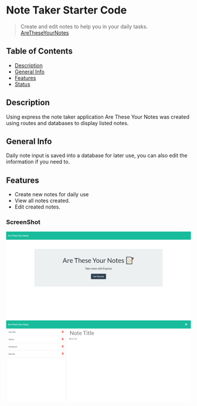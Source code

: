 # Note Taker Starter Code

> Create and edit notes to help you in your daily tasks. 
>[AreTheseYourNotes](https://aretheseyournotes.herokuapp.com/)
## Table of Contents
* [Description](#Description)
* [General Info](#General-Info)
* [Features](#Features)
* [Status](#ScreenShot)
## Description
Using express the note taker application Are These Your Notes was created using routes and databases to display listed notes.
## General Info
Daily note input is saved into a database for later use, you can also edit the information if you need to.
## Features
* Create new notes for daily use
* View all notes created.
* Edit created notes.
### ScreenShot
![ScreenShot](/img/title-page.png)
![ScreenShot](/img/note-page.png)
